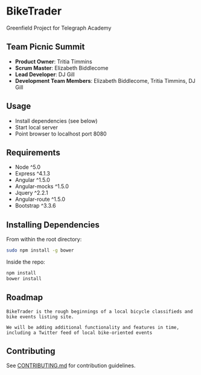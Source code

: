# BikeTrader
Greenfield Project for Telegraph Academy



## Team Picnic Summit


  - __Product Owner__: Tritia Timmins
  - __Scrum Master__: Elizabeth Biddlecome
  - __Lead Developer__: DJ Gill
  - __Development Team Members__: Elizabeth Biddlecome, Tritia Timmins, DJ Gill


## Usage

- Install dependencies (see below)
- Start local server
- Point browser to localhost port 8080

## Requirements

- Node ^5.0
- Express ^4.1.3
- Angular ^1.5.0
- Angular-mocks ^1.5.0
- Jquery ^2.2.1
- Angular-route ^1.5.0
- Bootstrap ^3.3.6

## Installing Dependencies

From within the root directory:
```sh
sudo npm install -g bower
```
Inside the repo:
```sh
npm install
bower install
```

## Roadmap

	BikeTrader is the rough beginnings of a local bicycle classifieds and
	bike events listing site. 

	We will be adding additional functionality and features in time,
	including a Twitter feed of local bike-oriented events

## Contributing

See [CONTRIBUTING.md](_CONTRIBUTING.md) for contribution guidelines.




